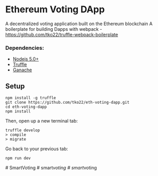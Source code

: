 # Ethereum Voting DApp
A decentralized voting application built on the Ethereum blockchain
A boilerplate for building Dapps with webpack - https://github.com/tko22/truffle-webpack-boilerplate
### Dependencies:
- [Nodejs 5.0+](https://nodejs.org/en/)
- [Truffle](https://github.com/trufflesuite/truffle)
- [Ganache](http://truffleframework.com/ganache/)

## Setup
```
npm install -g truffle
git clone https://github.com/tko22/eth-voting-dapp.git
cd eth-voting-dapp
npm install
```
Then, open up a new terminal tab:
```
truffle develop
> compile
> migrate
```
Go back to your previous tab:
```
npm run dev
```


#   S m a r t V o t i n g  
 #   s m a r t _ v o t i n g  
 #   s m a r t _ v o t i n g  
 